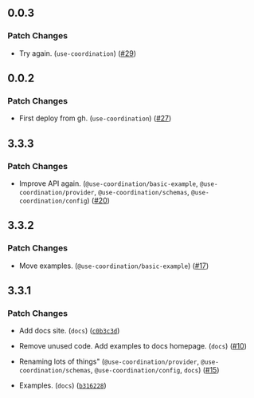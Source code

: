 
## 0.0.3

### Patch Changes

- Try again. (`use-coordination`) ([#29](https://github.com/keller-mark/use-coordination/pull/29))


## 0.0.2

### Patch Changes

- First deploy from gh. (`use-coordination`) ([#27](https://github.com/keller-mark/use-coordination/pull/27))


## 3.3.3

### Patch Changes

- Improve API again. (`@use-coordination/basic-example`, `@use-coordination/provider`, `@use-coordination/schemas`, `@use-coordination/config`) ([#20](https://github.com/keller-mark/use-coordination/pull/20))


## 3.3.2

### Patch Changes

- Move examples. (`@use-coordination/basic-example`) ([#17](https://github.com/keller-mark/use-coordination/pull/17))


## 3.3.1

### Patch Changes

- Add docs site. (`docs`) ([`c0b3c3d`](https://github.com/keller-mark/use-coordination/commit/c0b3c3d4e74da703776315b0975310f08d7bb20b))

- Remove unused code. Add examples to docs homepage. (`docs`) ([#10](https://github.com/keller-mark/use-coordination/pull/10))

- Renaming lots of things" (`@use-coordination/provider`, `@use-coordination/schemas`, `@use-coordination/config`, `docs`) ([#15](https://github.com/keller-mark/use-coordination/pull/15))

- Examples. (`docs`) ([`b316228`](https://github.com/keller-mark/use-coordination/commit/b3162281a706e378fb50f3e6f8fa931992bfda0b))

